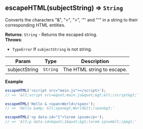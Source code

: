 <a name="escapeHTML"></a>

## escapeHTML(subjectString) ⇒ <code>String</code>

Converts the characters "&", "<", ">", '"' and "'" in a string to their corresponding HTML entities.

**Returns**: <code>String</code> - Returns the escaped string.  
**Throws**:

- <code>TypeError</code> If `subjectString` is not string.


| Param | Type | Description |
| --- | --- | --- |
| subjectString | <code>String</code> | The HTML string to escape. |

**Example**  
```js
escapeHTML('<script src="main.js"></script>');
// => '&lt;script src=&quot;main.js&quot;&gt;&lt;/script&gt;'

escapeHTML('Hello & <span>World</span>');
// => 'Hello &amp; &lt;span&gt;World&lt;/span&gt;'

escapeHTML('<p data-id="1">lorem ipsum</p>');
// => '&lt;p data-id=&quot;1&quot;&gt;lorem ipsum&lt;/p&gt;'
```
